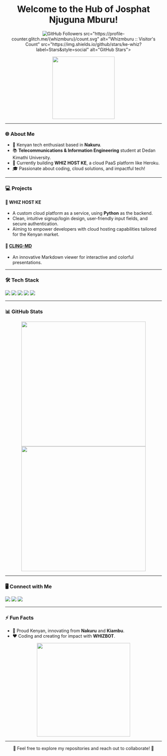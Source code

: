 <h1 align="center">Welcome to the Hub of Josphat Njuguna Mburu!</h1>
<p align="center">
  <img src="https://img.shields.io/github/followers/ke-whiz?label=Followers&style=social" alt="GitHub Followers">
src="https://profile-counter.glitch.me/{whizmburu}/count.svg" alt="Whizmburu :: Visitor's Count"
src="https://img.shields.io/github/stars/ke-whiz?label=Stars&style=social" alt="GitHub Stars">
</p>

<p align="center">
  <img src="https://media.giphy.com/media/jnK5rACcgxf9pgjb8I/giphy.gif" width="200" height="200">
</p>

---

### 🌐 About Me
- 📍 Kenyan tech enthusiast based in **Nakuru**.
- 📚 **Telecommunications & Information Engineering** student at Dedan Kimathi University.
- 💼 Currently building **WHIZ HOST KE**, a cloud PaaS platform like Heroku.
- 🎓 Passionate about coding, cloud solutions, and impactful tech!

---

### 💻 Projects
#### 🔹 **WHIZ HOST KE**
  - A custom cloud platform as a service, using **Python** as the backend.
  - Clean, intuitive signup/login design, user-friendly input fields, and secure authentication.
  - Aiming to empower developers with cloud hosting capabilities tailored for the Kenyan market.

#### 🔹 [**CLING-MD**](https://github.com/Whizmburu/Cling-Md)
  - An innovative Markdown viewer for interactive and colorful presentations.

---

### 🛠️ Tech Stack
<p align="left">
  <img src="https://img.shields.io/badge/-Python-3776AB?style=for-the-badge&logo=python&logoColor=white" />
  <img src="https://img.shields.io/badge/-JavaScript-F7DF1E?style=for-the-badge&logo=javascript&logoColor=black" />
  <img src="https://img.shields.io/badge/-HTML5-E34F26?style=for-the-badge&logo=html5&logoColor=white" />
  <img src="https://img.shields.io/badge/-CSS3-1572B6?style=for-the-badge&logo=css3&logoColor=white" />
  <img src="https://img.shields.io/badge/-Git-F05032?style=for-the-badge&logo=git&logoColor=white" />
</p>

---

### 📊 GitHub Stats
<p align="center">
  <img src="https://github-readme-stats.vercel.app/api?username=Whizmburu&show_icons=true&theme=radical&hide_border=true" width="400">
  <img src="https://github-readme-stats.vercel.app/api/top-langs/?username=Whizmburu&layout=compact&theme=radical&hide_border=true" width="400">
</p>

---

### 🖥️ Connect with Me
<p align="left">
  <a href="https://linkedin.com/in/josphat-njuguna"><img src="https://img.shields.io/badge/-LinkedIn-0077B5?style=for-the-badge&logo=linkedin&logoColor=white"></a>
  <a href="mailto:whizhostke@gmail.com"><img src="https://img.shields.io/badge/-Email-D14836?style=for-the-badge&logo=gmail&logoColor=white"></a>
  <a href="https://github.com/Whizmburu"><img src="https://img.shields.io/badge/-GitHub-333?style=for-the-badge&logo=github&logoColor=white"></a>
</p>

---

### ⚡ Fun Facts
- 🌟 Proud Kenyan, innovating from **Nakuru** and **Kiambu**.
- ❤️ Coding and creating for impact with **WHIZBOT**.

<p align="center">
  <img src="https://media.giphy.com/media/l0HlNQ03J5JxX6lva/giphy.gif" width="300">
</p>

---

<p align="center">🌟 Feel free to explore my repositories and reach out to collaborate! 🌟</p>
